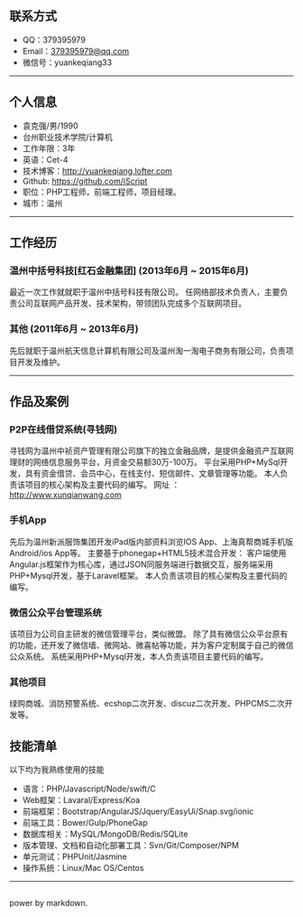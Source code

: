 ## 联系方式

- QQ：379395979 
- Email：379395979@qq.com 
- 微信号：yuankeqiang33

---

## 个人信息

 * 袁克强/男/1990 
 * 台州职业技术学院/计算机
 * 工作年限：3年
 * 英语：Cet-4
 * 技术博客：http://yuankeqiang.lofter.com
 * Github: https://github.com/iScript
 * 职位：PHP工程师，前端工程师，项目经理。
 * 城市：温州

---

## 工作经历


### 温州中括号科技[红石金融集团] (2013年6月 ~ 2015年6月)

最近一次工作就就职于温州中括号科技有限公司。
任网络部技术负责人，主要负责公司互联网产品开发、技术架构，带领团队完成多个互联网项目。

 
### 其他 (2011年6月 ~ 2013年6月)
先后就职于温州航天信息计算机有限公司及温州淘一淘电子商务有限公司，负责项目开发及维护。


---

## 作品及案例

### P2P在线借贷系统(寻钱网)
寻钱网为温州中祯资产管理有限公司旗下的独立金融品牌，是提供金融资产互联网理财的网络信息服务平台，月资金交易额30万-100万。
平台采用PHP+MySql开发，具有资金借贷、会员中心，在线支付、短信邮件、文章管理等功能。
本人负责该项目的核心架构及主要代码的编写。
网址 ： http://www.xunqianwang.com

### 手机App
先后为温州新派服饰集团开发iPad版内部资料浏览IOS App、上海真帮商城手机版Android/ios App等。
主要基于phonegap+HTML5技术混合开发：
客户端使用Angular.js框架作为核心库，通过JSON同服务端进行数据交互，服务端采用PHP+Mysql开发，基于Laravel框架。
本人负责该项目的核心架构及主要代码的编写。

### 微信公众平台管理系统
该项目为公司自主研发的微信管理平台，类似微盟。
除了具有微信公众平台原有的功能，还开发了微信墙、微网站、微喜帖等功能，并为客户定制属于自己的微信公众系统。
系统采用PHP+Mysql开发，本人负责该项目主要代码的编写。

### 其他项目
绿购商城、消防预警系统、ecshop二次开发、discuz二次开发、PHPCMS二次开发等。



## 技能清单


以下均为我熟练使用的技能

* 语言：PHP/Javascript/Node/swift/C
* Web框架：Lavaral/Express/Koa
* 前端框架：Bootstrap/AngularJS/Jquery/EasyUi/Snap.svg/ionic
* 前端工具：Bower/Gulp/PhoneGap
* 数据库相关：MySQL/MongoDB/Redis/SQLite
* 版本管理、文档和自动化部署工具：Svn/Git/Composer/NPM
* 单元测试：PHPUnit/Jasmine
* 操作系统：Linux/Mac OS/Centos


---

##
power by markdown.